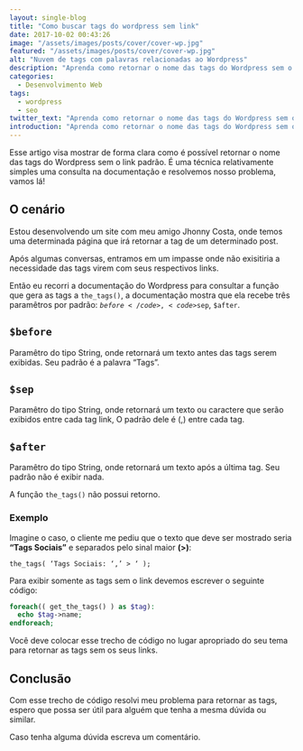 ```yaml
---
layout: single-blog
title: "Como buscar tags do wordpress sem link"
date: 2017-10-02 00:43:26
image: "/assets/images/posts/cover/cover-wp.jpg"
featured: "/assets/images/posts/cover/cover-wp.jpg"
alt: "Nuvem de tags com palavras relacionadas ao Wordpress"
description: "Aprenda como retornar o nome das tags do Wordpress sem o link padrão"
categories: 
  - Desenvolvimento Web
tags:
  - wordpress
  - seo
twitter_text: "Aprenda como retornar o nome das tags do Wordpress sem o link padrão"
introduction: "Aprenda como retornar o nome das tags do Wordpress sem o link padrão"
---
```


Esse artigo visa mostrar de forma clara como é possível retornar o nome das tags do Wordpress sem o link padrão. É uma técnica relativamente simples uma consulta na documentação e resolvemos nosso problema, vamos lá!

## O cenário

Estou desenvolvendo um site com meu amigo Jhonny Costa, onde temos uma determinada página que irá retornar a tag de um determinado post.

Após algumas conversas, entramos em um impasse onde não exisitiria a necessidade das tags virem com seus respectivos links.

Então eu recorri a documentação do Wordpress para consultar a função que gera as tags a <code>the_tags()</code>, a documentação mostra que ela recebe três paramêtros por padrão: <code>$before</code>, <code>$sep</code>, <code>\$after</code>.

## <code>\$before</code>

Paramêtro do tipo String, onde retornará um texto antes das tags serem exibidas. Seu padrão é a palavra “Tags”.

## <code>\$sep</code>

Paramêtro do tipo String, onde retornará um texto ou caractere que serão exibidos entre cada tag link, O padrão dele é (,) entre cada tag.

## <code>\$after</code>

Paramêtro do tipo String, onde retornará um texto após a última tag. Seu padrão não é exibir nada.

A função <code>the_tags()</code> não possui retorno.

### Exemplo

Imagine o caso, o cliente me pediu que o texto que deve ser mostrado seria **“Tags Sociais”** e separados pelo sinal maior **(>)**:

<code>the_tags( ‘Tags Sociais: ‘,’ > ‘ );</code>

Para exibir somente as tags sem o link devemos escrever o seguinte código:

```php
foreach(( get_the_tags() ) as $tag):
  echo $tag->name;
endforeach;
```

Você deve colocar esse trecho de código no lugar apropriado do seu tema para retornar as tags sem os seus links.

## Conclusão

Com esse trecho de código resolvi meu problema para retornar as tags, espero que possa ser útil para alguém que tenha a mesma dúvida ou similar.

Caso tenha alguma dúvida escreva um comentário.
